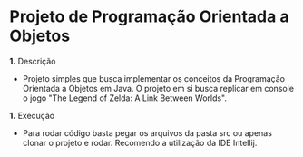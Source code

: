 # Projeto de Programação Orientada a Objetos

**1.** Descrição
- Projeto simples que busca implementar os conceitos da Programação Orientada a Objetos em Java. O projeto em si busca replicar em console o 
jogo "The Legend of Zelda: A Link Between Worlds".
  
**1.** Execução        
- Para rodar código basta pegar os arquivos da pasta src ou apenas clonar o projeto e rodar. Recomendo a utilização da IDE Intellij. 
